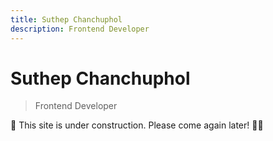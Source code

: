 ```yaml
---
title: Suthep Chanchuphol
description: Frontend Developer
---
```


# Suthep Chanchuphol

> Frontend Developer

🚧 This site is under construction. Please come again later! 👷‍♀️
